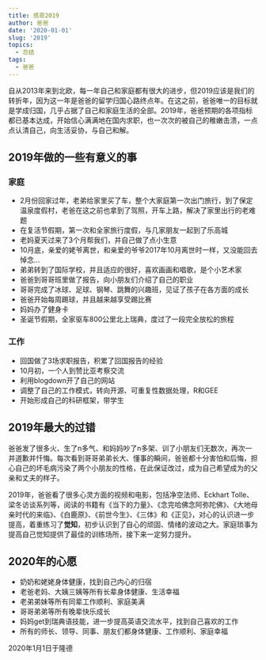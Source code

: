 ```yaml
---
title: 感恩2019
author: 爸爸
date: '2020-01-01'
slug: '2019'
topics:
  - 总结
tags:
  - 爸爸
---
```

自从2013年来到北欧，每一年自己和家庭都有很大的进步，但2019应该是我们的转折年，因为这一年是爸爸的留学归国心路终点年。在这之前，爸爸唯一的目标就是学成归国，几乎占据了自己和家庭生活的全部。2019年，爸爸预期的各项指标都已基本达成，开始信心满满地在国内求职，也一次次的被自己的稚嫩击溃，一点点认清自己，向生活妥协，与自己和解。

<!--more-->

## 2019年做的一些有意义的事

### 家庭
* 2月份回家过年，老弟给家里买了车，整个大家庭第一次出门旅行，到了保定温泉度假村，老爸在这之前也拿到了驾照，开车上路，解决了家里出行的老难题
* 在复活节假期，第一次和全家旅行度假，与几家朋友一起到了乐高城
* 老妈夏天过来了3个月帮我们，并自己做了点小生意
* 10月底，亲爱的姥爷离世，和亲爱的爷爷2017年10月离世时一样，又没能回去悼念...
* 弟弟转到了国际学校，并且适应的很好，喜欢画画和唱歌，是个小艺术家
* 爸爸到哥哥班里做了报告，向小朋友们介绍了自己的职业
* 哥哥完成了冰球、足球、钢琴、跳舞的兴趣班，见证了孩子在各方面的成长
* 爸爸开始每周踢球，并且越来越享受踢比赛
* 妈妈办了健身卡
* 圣诞节假期，全家驱车800公里北上瑞典，度过了一段完全放松的旅程

### 工作
* 回国做了3场求职报告，积累了回国报告的经验
* 10月初，一个人到赞比亚考察交流
* 利用blogdown开了自己的网站
* 调整了自己的工作模式，转向开源、可重复性数据处理，R和GEE
* 开始形成自己的科研框架，带学生

## 2019年最大的过错
爸爸发了很多火、生了n多气、和妈妈吵了n多架、训了小朋友们无数次，再次一并道歉并忏悔。每次看到哥哥弟弟长大、懂事的瞬间，爸爸都十分害怕和后悔，担心自己的坏毛病污染了两个小朋友的性格，在此保证改过，成为自己希望成为的父亲和丈夫的样子。

2019年，爸爸看了很多心灵方面的视频和电影，包括净空法师、Eckhart Tolle、梁冬访谈系列等，阅读的书籍有《当下的力量》、《念完哈佛念阿弥陀佛》、《大地母亲时代的来临》、《白鹿原》、《前世今生》、《三体》和《正见》，对心的认识进一步提高，着重练习了**觉知**，初步认识到了自心的顽固、情绪的波动之大。家庭琐事为提高自己觉知提供了最佳的训练场所，接下来一定努力提升。

## 2020年的心愿
* 奶奶和姥姥身体健康，找到自己内心的归宿
* 老爸老妈、大姨三姨等所有长辈身体健康、生活幸福
* 老弟弟妹等所有同辈工作顺利、家庭美满
* 哥哥弟弟等所有晚辈快乐成长
* 妈妈get到瑞典语技能，进一步提高英语交流水平，找到自己喜欢的工作
* 所有的师长、领导、同事、朋友们都身体健康、工作顺利、家庭幸福

2020年1月1日于隆德




